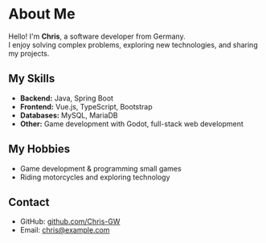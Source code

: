 # About Me

Hello! I'm **Chris**, a software developer from Germany.  
I enjoy solving complex problems, exploring new technologies, and sharing my projects.

## My Skills

- **Backend:** Java, Spring Boot
- **Frontend:** Vue.js, TypeScript, Bootstrap
- **Databases:** MySQL, MariaDB
- **Other:** Game development with Godot, full-stack web development

## My Hobbies

- Game development & programming small games
- Riding motorcycles and exploring technology

## Contact

- GitHub: [github.com/Chris-GW](https://github.com/Chris-GW)
- Email: chris@example.com
